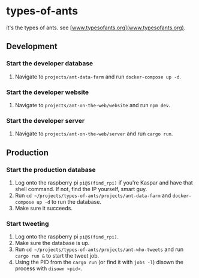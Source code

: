 # types-of-ants

it's the types of ants. see [www.typesofants.org](www.typesofants.org).

## Development

### Start the developer database

1. Navigate to `projects/ant-data-farm` and run `docker-compose up -d`.

### Start the developer website

1. Navigate to `projects/ant-on-the-web/website` and run `npm dev`.

### Start the developer server

1. Navigate to `projects/ant-on-the-web/server` and run `cargo run`.

## Production

### Start the production database

1. Log onto the raspberry pi `pi@$(find_rpi)` if you're Kaspar and have that shell command. If not, find the IP yourself, smart guy.
1. Run `cd ~/projects/types-of-ants/projects/ant-data-farm` and `docker-compose up -d` to run the database.
1. Make sure it succeeds.

### Start tweeting

1. Log onto the raspberry pi `pi@$(find_rpi)`.
1. Make sure the database is up.
1. Run `cd ~/projects/types-of-ants/projects/ant-who-tweets` and run `cargo run &` to start the tweet job.
1. Using the PID from the `cargo run` (or find it with `jobs -l`) disown the process with `disown <pid>`.
